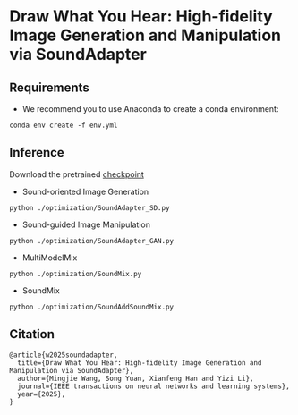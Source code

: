 # Draw What You Hear: High-fidelity Image Generation and Manipulation via SoundAdapter


## Requirements
- We recommend you to use Anaconda to create a conda environment:
```Shell
conda env create -f env.yml
```
## Inference
Download the pretrained [checkpoint](https://huggingface.co/YSYS1103/SoundAdapter)
- Sound-oriented Image Generation
```Shell
python ./optimization/SoundAdapter_SD.py
```
- Sound-guided Image Manipulation
```Shell
python ./optimization/SoundAdapter_GAN.py
```
- MultiModelMix
```Shell
python ./optimization/SoundMix.py
``` 
- SoundMix
```Shell
python ./optimization/SoundAddSoundMix.py
```
## Citation
```Shell
@article{w2025soundadapter,
  title={Draw What You Hear: High-fidelity Image Generation and Manipulation via SoundAdapter},
  author={Mingjie Wang, Song Yuan, Xianfeng Han and Yizi Li},
  journal={IEEE transactions on neural networks and learning systems},
  year={2025},
}
```
